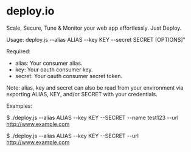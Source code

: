 deploy.io
=========

Scale, Secure, Tune &amp; Monitor your web app effortlessly. Just Deploy.

Usage: deploy.js --alias ALIAS --key KEY --secret SECRET [OPTIONS]"

Required:
 - alias:  Your consumer alias.
 - key:    Your oauth consumer key.
 - secret: Your oauth consumer secret token.

Note:
  alias, key and secret can also be read from your environment
  via exporting ALIAS, KEY, and/or SECRET with your credentials.

Examples:

$ ./deploy.js --alias ALIAS --key KEY --SECRET --name test123 --url http://www.example.com

$ ./deploy.js --alias ALIAS --key KEY --SECRET --url http://www.example.com
